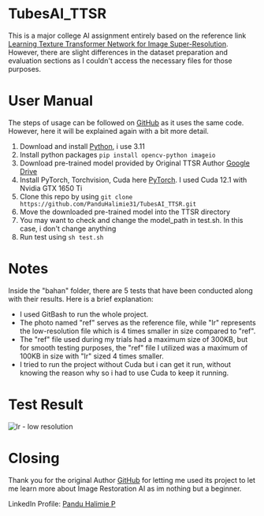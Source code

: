 # TubesAI_TTSR
This is a major college AI assignment entirely based on the reference link [Learning Texture Transformer Network for Image Super-Resolution](https://github.com/researchmm/TTSR). However, there are slight differences in the dataset preparation and evaluation sections as I couldn't access the necessary files for those purposes.

# User Manual
The steps of usage can be followed on [GitHub](https://github.com/researchmm/TTSR) as it uses the same code. However, here it will be explained again with a bit more detail.

1. Download and install [Python](https://www.python.org/downloads/), i use 3.11
2. Install python packages `pip install opencv-python imageio`
4. Download pre-trained model provided by Original TTSR Author [Google Drive](https://drive.google.com/drive/folders/1CTm-r3hSbdYVCySuQ27GsrqXhhVOS-qh?usp=sharing)
5. Install PyTorch, Torchvision, Cuda here [PyTorch](https://pytorch.org/get-started/locally/). I used Cuda 12.1 with Nvidia GTX 1650 Ti
6. Clone this repo by using `git clone https://github.com/PanduHalimie31/TubesAI_TTSR.git`
7. Move the downloaded pre-trained model into the TTSR directory
8. You may want to check and change the model_path in test.sh. In this case, i don't change anything
9. Run test using `sh test.sh`

# Notes
Inside the "bahan" folder, there are 5 tests that have been conducted along with their results. Here is a brief explanation:
- I used GitBash to run the whole project.
- The photo named "ref" serves as the reference file, while "lr" represents the low-resolution file which is 4 times smaller in size compared to "ref".
- The "ref" file used during my trials had a maximum size of 300KB, but for smooth testing purposes, the "ref" file I utilized was a maximum of 100KB in size with "lr" sized 4 times smaller.
- I tried to run the project without Cuda but i can get it run, without knowing the reason why so i had to use Cuda to keep it running.

# Test Result
![lr - low resolution](https://github.com/PanduHalimie31/TubesAI_TTSR/assets/85004246/b087952a-5409-4506-af22-44101e735ebe)

# Closing
Thank you for the original Author [GitHub](https://github.com/researchmm/TTSR) for letting me used its project to let me learn more about Image Restoration AI as im nothing but a beginner.

LinkedIn Profile:
[Pandu Halimie P](https://www.linkedin.com/in/pandu-halimie-prahatama-53818a19a/)
